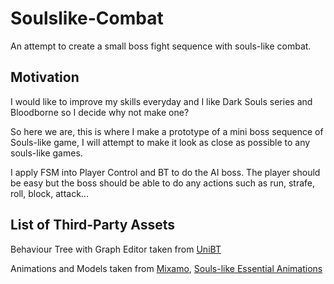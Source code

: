 # Soulslike-Combat

An attempt to create a small boss fight sequence with souls-like combat.

## Motivation ##
I would like to improve my skills everyday and I like Dark Souls series and Bloodborne so I decide why not make one?

So here we are, this is where I make a prototype of a mini boss sequence of Souls-like game, I will attempt to make it look as close as possible to any souls-like games.

I apply FSM into Player Control and BT to do the AI boss. The player should be easy but the boss should be able to do any actions such as run, strafe, roll, block, attack...

## List of Third-Party Assets ##

Behaviour Tree with Graph Editor taken from [UniBT](https://github.com/yoshidan/UniBT)

Animations and Models taken from [Mixamo](https://mixamo.com), [Souls-like Essential Animations](https://assetstore.unity.com/packages/3d/animations/souls-like-essential-animations-178889)
